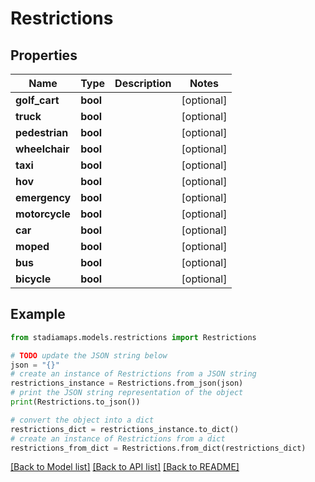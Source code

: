 # Restrictions


## Properties

Name | Type | Description | Notes
------------ | ------------- | ------------- | -------------
**golf_cart** | **bool** |  | [optional] 
**truck** | **bool** |  | [optional] 
**pedestrian** | **bool** |  | [optional] 
**wheelchair** | **bool** |  | [optional] 
**taxi** | **bool** |  | [optional] 
**hov** | **bool** |  | [optional] 
**emergency** | **bool** |  | [optional] 
**motorcycle** | **bool** |  | [optional] 
**car** | **bool** |  | [optional] 
**moped** | **bool** |  | [optional] 
**bus** | **bool** |  | [optional] 
**bicycle** | **bool** |  | [optional] 

## Example

```python
from stadiamaps.models.restrictions import Restrictions

# TODO update the JSON string below
json = "{}"
# create an instance of Restrictions from a JSON string
restrictions_instance = Restrictions.from_json(json)
# print the JSON string representation of the object
print(Restrictions.to_json())

# convert the object into a dict
restrictions_dict = restrictions_instance.to_dict()
# create an instance of Restrictions from a dict
restrictions_from_dict = Restrictions.from_dict(restrictions_dict)
```
[[Back to Model list]](../README.md#documentation-for-models) [[Back to API list]](../README.md#documentation-for-api-endpoints) [[Back to README]](../README.md)


